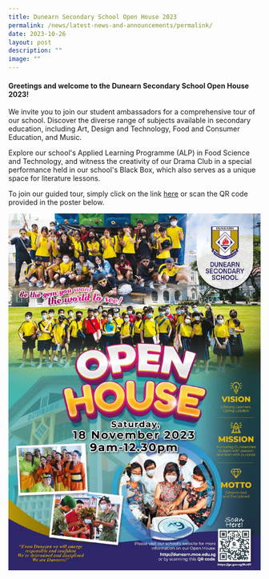 ```yaml
---
title: Dunearn Secondary School Open House 2023
permalink: /news/latest-news-and-announcements/permalink/
date: 2023-10-26
layout: post
description: ""
image: ""
---
```

#### Greetings and welcome to the Dunearn Secondary School Open House 2023! 

We invite you to join our student ambassadors for a comprehensive tour of our school. Discover the diverse range of subjects available in secondary education, including Art, Design and Technology, Food and Consumer Education, and Music. 

Explore our school's Applied Learning Programme (ALP) in Food Science and Technology, and witness the creativity of our Drama Club in a special performance held in our school's Black Box, which also serves as a unique space for literature lessons. 

To join our guided tour, simply click on the link [here](https://go.gov.sg/dunearn-open-house-2023) or scan the QR code provided in the poster below.

![](/images/oh2023%20poster.JPG)